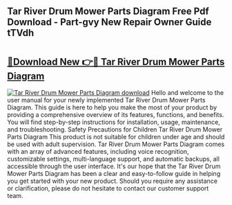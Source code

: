 ## Tar River Drum Mower Parts Diagram Free Pdf Download - Part-gvy New Repair Owner Guide tTVdh

# <h2><a href="http://dftu81.blite.top/?on=Tar+River+Drum+Mower+Parts+Diagram">🔗Download New 👉🔴 Tar River Drum Mower Parts Diagram</a></h2>

[![Tar River Drum Mower Parts Diagram download](https://i.imgur.com/lujVjoI.png)](http://dftu81.blite.top/?on=Tar+River+Drum+Mower+Parts+Diagram)
Hello and welcome to the user manual for your newly implemented Tar River Drum Mower Parts Diagram. This guide is here to help you make the most of your product by providing a comprehensive overview of its features, functions, and benefits. You will find step-by-step instructions for installation, usage, maintenance, and troubleshooting. Safety Precautions for Children Tar River Drum Mower Parts Diagram This product is not suitable for children under age and should be used with adult supervision. Tar River Drum Mower Parts Diagram comes with an array of advanced features, including voice recognition, customizable settings, multi-language support, and automatic backups, all accessible through the user interface. It's our hope that the Tar River Drum Mower Parts Diagram has been a clear and easy-to-follow guide in helping you get started with your new product. Should you require any assistance or clarification, please do not hesitate to contact our customer support team.
